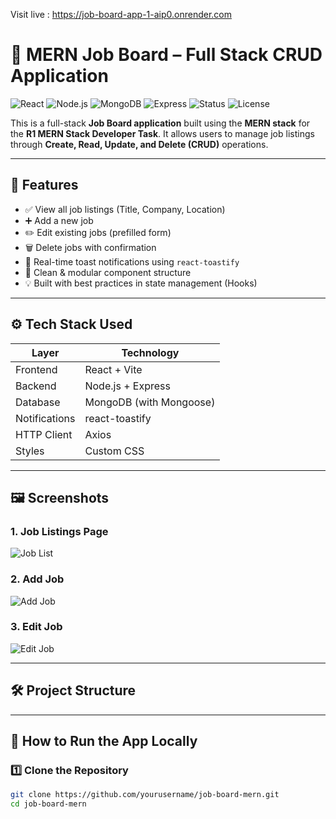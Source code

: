 Visit live :  https://job-board-app-1-aip0.onrender.com




# 💼 MERN Job Board – Full Stack CRUD Application

![React](https://img.shields.io/badge/Frontend-React-blue?logo=react)
![Node.js](https://img.shields.io/badge/Backend-Node.js-green?logo=node.js)
![MongoDB](https://img.shields.io/badge/Database-MongoDB-brightgreen?logo=mongodb)
![Express](https://img.shields.io/badge/Server-Express-lightgrey?logo=express)
![Status](https://img.shields.io/badge/Status-Completed-brightgreen)
![License](https://img.shields.io/badge/License-MIT-blue)

This is a full-stack **Job Board application** built using the **MERN stack** for the **R1 MERN Stack Developer Task**. It allows users to manage job listings through **Create, Read, Update, and Delete (CRUD)** operations.

---

## 🎯 Features

- ✅ View all job listings (Title, Company, Location)
- ➕ Add a new job
- ✏️ Edit existing jobs (prefilled form)
- 🗑️ Delete jobs with confirmation
- 🔔 Real-time toast notifications using `react-toastify`
- 🧠 Clean & modular component structure
- 💡 Built with best practices in state management (Hooks)

---

## ⚙️ Tech Stack Used

| Layer       | Technology                |
|-------------|---------------------------|
| Frontend    | React + Vite              |
| Backend     | Node.js + Express         |
| Database    | MongoDB (with Mongoose)   |
| Notifications | react-toastify         |
| HTTP Client | Axios                     |
| Styles      | Custom CSS                |

---

## 🖼️ Screenshots

### 1. Job Listings Page
![Job List](screenshots/view-jobs.png)

### 2. Add Job
![Add Job](screenshots/add-job.png)

### 3. Edit Job
![Edit Job](screenshots/edit-job.png)

---

## 🛠️ Project Structure



---

## 🧩 How to Run the App Locally

### 1️⃣ Clone the Repository

```bash
git clone https://github.com/yourusername/job-board-mern.git
cd job-board-mern
